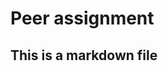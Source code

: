 Peer assignment
========================================================

## This is a markdown file